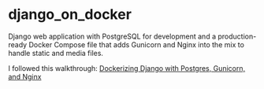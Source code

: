 # django_on_docker
Django web application with PostgreSQL for development and a production-ready Docker Compose file that adds Gunicorn and Nginx into the mix to handle static and media files.

I followed this walkthrough: [Dockerizing Django with Postgres, Gunicorn, and Nginx](https://testdriven.io/blog/dockerizing-django-with-postgres-gunicorn-and-nginx/)
